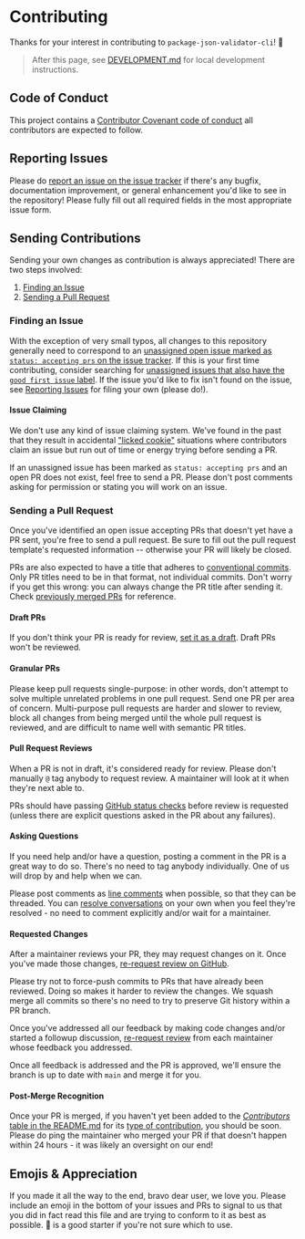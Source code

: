 # Contributing

Thanks for your interest in contributing to `package-json-validator-cli`! 💖

> After this page, see [DEVELOPMENT.md](./DEVELOPMENT.md) for local development instructions.

## Code of Conduct

This project contains a [Contributor Covenant code of conduct](./CODE_OF_CONDUCT.md) all contributors are expected to follow.

## Reporting Issues

Please do [report an issue on the issue tracker](https://github.com/JoshuaKGoldberg/package-json-validator-cli/issues/new/choose) if there's any bugfix, documentation improvement, or general enhancement you'd like to see in the repository! Please fully fill out all required fields in the most appropriate issue form.

## Sending Contributions

Sending your own changes as contribution is always appreciated!
There are two steps involved:

1. [Finding an Issue](#finding-an-issue)
2. [Sending a Pull Request](#sending-a-pull-request)

### Finding an Issue

With the exception of very small typos, all changes to this repository generally need to correspond to an [unassigned open issue marked as `status: accepting prs` on the issue tracker](https://github.com/JoshuaKGoldberg/package-json-validator-cli/issues?q=is%3Aissue+is%3Aopen+label%3A%22status%3A+accepting+prs%22+no%3Aassignee+).
If this is your first time contributing, consider searching for [unassigned issues that also have the `good first issue` label](https://github.com/JoshuaKGoldberg/package-json-validator-cli/issues?q=is%3Aissue+is%3Aopen+label%3A%22good+first+issue%22+label%3A%22status%3A+accepting+prs%22+no%3Aassignee+).
If the issue you'd like to fix isn't found on the issue, see [Reporting Issues](#reporting-issues) for filing your own (please do!).

#### Issue Claiming

We don't use any kind of issue claiming system.
We've found in the past that they result in accidental ["licked cookie"](https://devblogs.microsoft.com/oldnewthing/20091201-00/?p=15843) situations where contributors claim an issue but run out of time or energy trying before sending a PR.

If an unassigned issue has been marked as `status: accepting prs` and an open PR does not exist, feel free to send a PR.
Please don't post comments asking for permission or stating you will work on an issue.

### Sending a Pull Request

Once you've identified an open issue accepting PRs that doesn't yet have a PR sent, you're free to send a pull request.
Be sure to fill out the pull request template's requested information -- otherwise your PR will likely be closed.

PRs are also expected to have a title that adheres to [conventional commits](https://www.conventionalcommits.org/en/v1.0.0).
Only PR titles need to be in that format, not individual commits.
Don't worry if you get this wrong: you can always change the PR title after sending it.
Check [previously merged PRs](https://github.com/JoshuaKGoldberg/package-json-validator-cli/pulls?q=is%3Apr+is%3Amerged+-label%3Adependencies+) for reference.

#### Draft PRs

If you don't think your PR is ready for review, [set it as a draft](https://docs.github.com/en/pull-requests/collaborating-with-pull-requests/proposing-changes-to-your-work-with-pull-requests/changing-the-stage-of-a-pull-request#converting-a-pull-request-to-a-draft).
Draft PRs won't be reviewed.

#### Granular PRs

Please keep pull requests single-purpose: in other words, don't attempt to solve multiple unrelated problems in one pull request.
Send one PR per area of concern.
Multi-purpose pull requests are harder and slower to review, block all changes from being merged until the whole pull request is reviewed, and are difficult to name well with semantic PR titles.

#### Pull Request Reviews

When a PR is not in draft, it's considered ready for review.
Please don't manually `@` tag anybody to request review.
A maintainer will look at it when they're next able to.

PRs should have passing [GitHub status checks](https://docs.github.com/en/pull-requests/collaborating-with-pull-requests/collaborating-on-repositories-with-code-quality-features/about-status-checks) before review is requested (unless there are explicit questions asked in the PR about any failures).

#### Asking Questions

If you need help and/or have a question, posting a comment in the PR is a great way to do so.
There's no need to tag anybody individually.
One of us will drop by and help when we can.

Please post comments as [line comments](https://docs.github.com/en/pull-requests/collaborating-with-pull-requests/reviewing-changes-in-pull-requests/commenting-on-a-pull-request#adding-line-comments-to-a-pull-request) when possible, so that they can be threaded.
You can [resolve conversations](https://docs.github.com/en/pull-requests/collaborating-with-pull-requests/reviewing-changes-in-pull-requests/commenting-on-a-pull-request#resolving-conversations) on your own when you feel they're resolved - no need to comment explicitly and/or wait for a maintainer.

#### Requested Changes

After a maintainer reviews your PR, they may request changes on it.
Once you've made those changes, [re-request review on GitHub](https://docs.github.com/en/pull-requests/collaborating-with-pull-requests/reviewing-changes-in-pull-requests/about-pull-request-reviews#re-requesting-a-review).

Please try not to force-push commits to PRs that have already been reviewed.
Doing so makes it harder to review the changes.
We squash merge all commits so there's no need to try to preserve Git history within a PR branch.

Once you've addressed all our feedback by making code changes and/or started a followup discussion, [re-request review](https://docs.github.com/en/pull-requests/collaborating-with-pull-requests/reviewing-changes-in-pull-requests/about-pull-request-reviews#re-requesting-a-review) from each maintainer whose feedback you addressed.

Once all feedback is addressed and the PR is approved, we'll ensure the branch is up to date with `main` and merge it for you.

#### Post-Merge Recognition

Once your PR is merged, if you haven't yet been added to the [_Contributors_ table in the README.md](../README.md#contributors) for its [type of contribution](https://allcontributors.org/docs/en/emoji-key "Allcontributors emoji key"), you should be soon.
Please do ping the maintainer who merged your PR if that doesn't happen within 24 hours - it was likely an oversight on our end!

## Emojis & Appreciation

If you made it all the way to the end, bravo dear user, we love you.
Please include an emoji in the bottom of your issues and PRs to signal to us that you did in fact read this file and are trying to conform to it as best as possible.
💖 is a good starter if you're not sure which to use.
